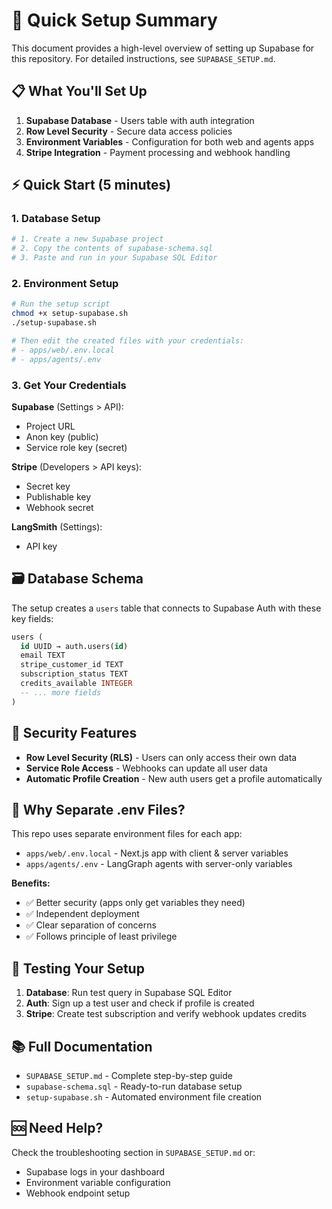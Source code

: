 # 🚀 Quick Setup Summary

This document provides a high-level overview of setting up Supabase for this repository. For detailed instructions, see `SUPABASE_SETUP.md`.

## 📋 What You'll Set Up

1. **Supabase Database** - Users table with auth integration
2. **Row Level Security** - Secure data access policies
3. **Environment Variables** - Configuration for both web and agents apps
4. **Stripe Integration** - Payment processing and webhook handling

## ⚡ Quick Start (5 minutes)

### 1. Database Setup
```bash
# 1. Create a new Supabase project
# 2. Copy the contents of supabase-schema.sql
# 3. Paste and run in your Supabase SQL Editor
```

### 2. Environment Setup
```bash
# Run the setup script
chmod +x setup-supabase.sh
./setup-supabase.sh

# Then edit the created files with your credentials:
# - apps/web/.env.local
# - apps/agents/.env
```

### 3. Get Your Credentials

**Supabase** (Settings > API):
- Project URL
- Anon key (public)
- Service role key (secret)

**Stripe** (Developers > API keys):
- Secret key
- Publishable key
- Webhook secret

**LangSmith** (Settings):
- API key

## 🗃️ Database Schema

The setup creates a `users` table that connects to Supabase Auth with these key fields:

```sql
users (
  id UUID → auth.users(id)
  email TEXT
  stripe_customer_id TEXT
  subscription_status TEXT
  credits_available INTEGER
  -- ... more fields
)
```

## 🔐 Security Features

- **Row Level Security (RLS)** - Users can only access their own data
- **Service Role Access** - Webhooks can update all user data
- **Automatic Profile Creation** - New auth users get a profile automatically

## 🎯 Why Separate .env Files?

This repo uses separate environment files for each app:
- `apps/web/.env.local` - Next.js app with client & server variables
- `apps/agents/.env` - LangGraph agents with server-only variables

**Benefits:**
- ✅ Better security (apps only get variables they need)
- ✅ Independent deployment
- ✅ Clear separation of concerns
- ✅ Follows principle of least privilege

## 🧪 Testing Your Setup

1. **Database**: Run test query in Supabase SQL Editor
2. **Auth**: Sign up a test user and check if profile is created
3. **Stripe**: Create test subscription and verify webhook updates credits

## 📚 Full Documentation

- `SUPABASE_SETUP.md` - Complete step-by-step guide
- `supabase-schema.sql` - Ready-to-run database setup
- `setup-supabase.sh` - Automated environment file creation

## 🆘 Need Help?

Check the troubleshooting section in `SUPABASE_SETUP.md` or:
- Supabase logs in your dashboard
- Environment variable configuration
- Webhook endpoint setup 